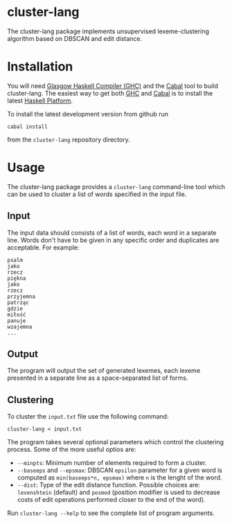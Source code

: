 cluster-lang
===============

The cluster-lang package implements unsupervised lexeme-clustering
algorithm based on DBSCAN and edit distance.


Installation
============

You will need [Glasgow Haskell Compiler (GHC)][ghc] and the [Cabal][cabal] tool
to build cluster-lang.  The easiest way to get both [GHC][ghc] and [Cabal][cabal]
is to install the latest [Haskell Platform][haskell-platform].

To install the latest development version from github run

    cabal install

from the `cluster-lang` repository directory.


Usage
=====

The cluster-lang package provides a `cluster-lang` command-line tool which
can be used to cluster a list of words specified in the input file.

Input
-----

The input data should consists of a list of words, each word in a separate line.
Words don't have to be given in any specific order and duplicates are acceptable.
For example:

    psalm
    jako
    rzecz
    piękna
    jako
    rzecz
    przyjemna
    patrząc
    gdzie
    miłość
    panuje
    wzajemna
    ...


Output
------

The program will output the set of generated lexemes, each lexeme presented
in a separate line as a space-separated list of forms.


Clustering
----------

To cluster the `input.txt` file use the following command:

    cluster-lang < input.txt

The program takes several optional parameters which control the clustering
process.  Some of the more useful optios are:
* `--minpts`: Minimum number of elements required to form a cluster.
* `--baseeps` and `--epsmax`: DBSCAN `epsilon` parameter for a given
  word is computed as `min(baseeps*n, epsmax)` where `n` is the lenght
  of the word.
* `--dist`: Type of the edit distance function.  Possible choices are:
  `levenshtein` (default) and `posmod` (position modifier is used
  to decrease costs of edit operations performed closer to the end
  of the word).

Run `cluster-lang --help` to see the complete list of program arguments.


[ghc]: http://www.haskell.org/ghc "Glasgow Haskell Compiler"
[cabal]: http://www.haskell.org/cabal "Cabal"
[haskell-platform]: http://www.haskell.org/platform "Haskell Platform"
